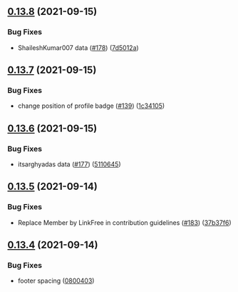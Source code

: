 ## [0.13.8](https://github.com/EddieHubCommunity/LinkFree/compare/v0.13.7...v0.13.8) (2021-09-15)


### Bug Fixes

* ShaileshKumar007 data ([#178](https://github.com/EddieHubCommunity/LinkFree/issues/178)) ([7d5012a](https://github.com/EddieHubCommunity/LinkFree/commit/7d5012a153afb897dfc0bb28c727d2ced4ca628a))



## [0.13.7](https://github.com/EddieHubCommunity/LinkFree/compare/v0.13.6...v0.13.7) (2021-09-15)


### Bug Fixes

* change position of profile badge ([#139](https://github.com/EddieHubCommunity/LinkFree/issues/139)) ([1c34105](https://github.com/EddieHubCommunity/LinkFree/commit/1c3410556dfe834c85d2e37cafcf090964140e50))



## [0.13.6](https://github.com/EddieHubCommunity/LinkFree/compare/v0.13.5...v0.13.6) (2021-09-15)


### Bug Fixes

* itsarghyadas data ([#177](https://github.com/EddieHubCommunity/LinkFree/issues/177)) ([5110645](https://github.com/EddieHubCommunity/LinkFree/commit/5110645477eadd81f00782c216921587dbc8383e))



## [0.13.5](https://github.com/EddieHubCommunity/LinkFree/compare/v0.13.4...v0.13.5) (2021-09-14)


### Bug Fixes

* Replace Member by LinkFree in contribution guidelines ([#183](https://github.com/EddieHubCommunity/LinkFree/issues/183)) ([37b37f6](https://github.com/EddieHubCommunity/LinkFree/commit/37b37f6c37291c456f6a25b4205d0a44c10ce21e))



## [0.13.4](https://github.com/EddieHubCommunity/LinkFree/compare/v0.13.3...v0.13.4) (2021-09-14)


### Bug Fixes

* footer spacing ([0800403](https://github.com/EddieHubCommunity/LinkFree/commit/08004032dd90c3fa37dc10ae2954ebb47ff3f5e4))



